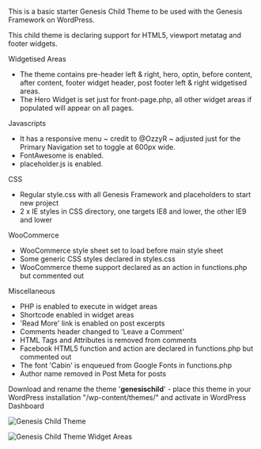 This is a basic starter Genesis Child Theme to be used with the Genesis Framework on WordPress.

This child theme is declaring support for HTML5, viewport metatag and footer widgets.

Widgetised Areas
- The theme contains pre-header left & right, hero, optin, before content, after content, footer widget header, post footer left & right widgetised areas.
- The Hero Widget is set just for front-page.php, all other widget areas if populated will appear on all pages.

Javascripts
- It has a responsive menu  ~ credit to @OzzyR ~ adjusted just for the Primary Navigation set to toggle at 600px wide.
- FontAwesome is enabled.
- placeholder.js is enabled.

CSS
- Regular style.css with all Genesis Framework and placeholders to start new project
- 2 x IE styles in CSS directory, one targets IE8 and lower, the other IE9 and lower


WooCommerce
- WooCommerce style sheet set to load before main style sheet
- Some generic CSS styles declared in styles.css
- WooCommerce theme support declared as an action in functions.php but commented out

Miscellaneous
- PHP is enabled to execute in widget areas
- Shortcode enabled in widget areas
- 'Read More' link is enabled on post excerpts
- Comments header changed to 'Leave a Comment'
- HTML Tags and Attributes is removed from comments
- Facebook HTML5 function and action are declared in functions.php but commented out
- The font 'Cabin' is enqueued from Google Fonts in functions.php
- Author name removed in Post Meta for posts

Download and rename the theme '**genesischild**' - place this theme in your WordPress installation "/wp-content/themes/" and activate in WordPress Dashboard

![Genesis Child Theme](http://coolestguidesontheplanet.com/wp-content/themes/gee/images/genesis-markedup.png)

![Genesis Child Theme Widget Areas](http://coolestguidesontheplanet.com/wp-content/themes/gee/images/genesischild-widgets.png)


